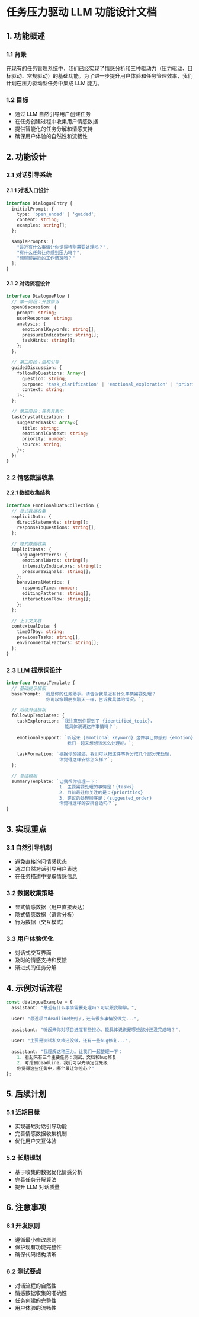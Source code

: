 # 任务压力驱动 LLM 功能设计文档

## 1. 功能概述

### 1.1 背景
在现有的任务管理系统中，我们已经实现了情感分析和三种驱动力（压力驱动、目标驱动、常规驱动）的基础功能。为了进一步提升用户体验和任务管理效率，我们计划在压力驱动型任务中集成 LLM 能力。

### 1.2 目标
- 通过 LLM 自然引导用户创建任务
- 在任务创建过程中收集用户情感数据
- 提供智能化的任务分解和情感支持
- 确保用户体验的自然性和流畅性

## 2. 功能设计

### 2.1 对话引导系统

#### 2.1.1 对话入口设计
```typescript
interface DialogueEntry {
  initialPrompt: {
    type: 'open_ended' | 'guided';
    content: string;
    examples: string[];
  };

  samplePrompts: [
    "最近有什么事情让你觉得特别需要处理吗？",
    "有什么任务让你感到压力吗？",
    "想聊聊最近的工作情况吗？"
  ];
}
```

#### 2.1.2 对话流程设计
```typescript
interface DialogueFlow {
  // 第一阶段：开放倾诉
  openDiscussion: {
    prompt: string;
    userResponse: string;
    analysis: {
      emotionalKeywords: string[];
      pressureIndicators: string[];
      taskHints: string[];
    };
  };

  // 第二阶段：温和引导
  guidedDiscussion: {
    followUpQuestions: Array<{
      question: string;
      purpose: 'task_clarification' | 'emotional_exploration' | 'priority_setting';
      context: string;
    }>;
  };

  // 第三阶段：任务具象化
  taskCrystallization: {
    suggestedTasks: Array<{
      title: string;
      emotionalContext: string;
      priority: number;
      source: string;
    }>;
  };
}
```

### 2.2 情感数据收集

#### 2.2.1 数据收集结构
```typescript
interface EmotionalDataCollection {
  // 显式数据收集
  explicitData: {
    directStatements: string[];
    responseToQuestions: string[];
  };

  // 隐式数据收集
  implicitData: {
    languagePatterns: {
      emotionalWords: string[];
      intensityIndicators: string[];
      pressureSignals: string[];
    };
    behavioralMetrics: {
      responseTime: number;
      editingPatterns: string[];
      interactionFlow: string[];
    };
  };

  // 上下文关联
  contextualData: {
    timeOfDay: string;
    previousTasks: string[];
    environmentalFactors: string[];
  };
}
```

### 2.3 LLM 提示词设计

```typescript
interface PromptTemplate {
  // 基础提示模板
  basePrompt: `我是你的任务助手。请告诉我最近有什么事情需要处理？
               你可以像跟朋友聊天一样，告诉我具体的情况。`;

  // 后续对话模板
  followUpTemplates: {
    taskExploration: `我注意到你提到了 {identified_topic}，
                      能具体说说这件事情吗？`;
    
    emotionalSupport: `听起来 {emotional_keyword} 这件事让你感到 {emotion}，
                       我们一起来想想该怎么处理吧。`;
    
    taskFormation: `根据你的描述，我们可以把这件事拆分成几个部分来处理，
                    你觉得这样安排怎么样？`;
  };

  // 总结模板
  summaryTemplate: `让我帮你梳理一下：
                    1. 主要需要处理的事情是：{tasks}
                    2. 目前最让你关注的是：{priorities}
                    3. 建议的处理顺序是：{suggested_order}
                    你觉得这样的安排合适吗？`;
}
```

## 3. 实现重点

### 3.1 自然引导机制
- 避免直接询问情感状态
- 通过自然对话引导用户表达
- 在任务描述中提取情感信息

### 3.2 数据收集策略
- 显式情感数据（用户直接表达）
- 隐式情感数据（语言分析）
- 行为数据（交互模式）

### 3.3 用户体验优化
- 对话式交互界面
- 及时的情感支持和反馈
- 渐进式的任务分解

## 4. 示例对话流程

```typescript
const dialogueExample = {
  assistant: "最近有什么事情需要处理吗？可以跟我聊聊。",
  
  user: "最近项目deadline快到了，还有很多事情没做完...",
  
  assistant: "听起来你对项目进度有些担心。能具体说说是哪些部分还没完成吗？",
  
  user: "主要是测试和文档还没做，还有一些bug修复...",
  
  assistant: "我理解这种压力。让我们一起整理一下：
    1. 看起来有三个主要任务：测试、文档和bug修复
    2. 考虑到deadline，我们可以先确定优先级
    你觉得这些任务中，哪个最让你担心？"
};
```

## 5. 后续计划

### 5.1 近期目标
- 实现基础对话引导功能
- 完善情感数据收集机制
- 优化用户交互体验

### 5.2 长期规划
- 基于收集的数据优化情感分析
- 完善任务分解算法
- 提升 LLM 对话质量

## 6. 注意事项

### 6.1 开发原则
- 遵循最小修改原则
- 保护现有功能完整性
- 确保代码结构清晰

### 6.2 测试要点
- 对话流程的自然性
- 情感数据收集的准确性
- 任务创建的完整性
- 用户体验的流畅性 